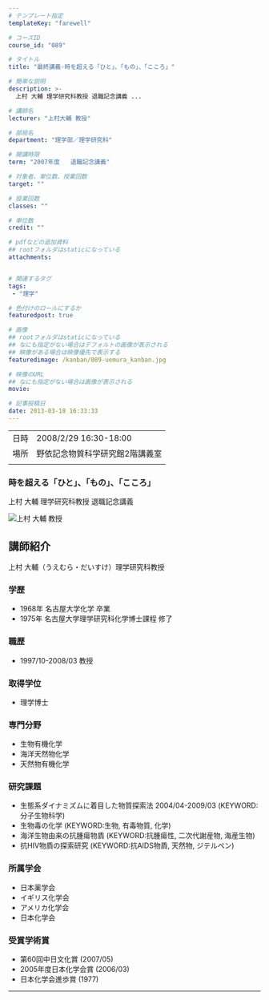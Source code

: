 ```yaml
---
# テンプレート指定
templateKey: "farewell"

# コースID
course_id: "089"

# タイトル
title: "最終講義-時を超える「ひと」、「もの」、「こころ」"

# 簡単な説明
description: >-
  上村 大輔 理学研究科教授 退職記念講義 ...

# 講師名
lecturer: "上村大輔 教授"

# 部局名
department: "理学部／理学研究科"

# 開講時限
term: "2007年度	退職記念講義"

# 対象者、単位数、授業回数
target: ""

# 授業回数
classes: ""

# 単位数
credit: ""

# pdfなどの追加資料
## rootフォルダはstaticになっている
attachments:


# 関連するタグ
tags:
 - "理学"

# 色付けのロールにするか
featuredpost: true

# 画像
## rootフォルダはstaticになっている
## なにも指定がない場合はデフォルトの画像が表示される
## 映像がある場合は映像優先で表示する
featuredimage: /kanban/089-uemura_kanban.jpg

# 映像のURL
## なにも指定がない場合は画像が表示される
movie: 

# 記事投稿日
date: 2013-03-18 16:33:33
---
```


|   |   |
|---|---|
| 日時 | 2008/2/29  16:30-18:00 |
| 場所 | 野依記念物質科学研究館2階講義室 |
|   |   |


### 時を超える「ひと」、「もの」、「こころ」

上村 大輔 理学研究科教授 退職記念講義



![上村 大輔 教授](http://ocw.nagoya-u.jp/files/89/uemura_kao.jpg) 
## 講師紹介

上村 大輔（うえむら・だいすけ）理学研究科教授

### 学歴

* 1968年  名古屋大学化学 卒業
* 1975年  名古屋大学理学研究科化学博士課程 修了

### 職歴

* 1997/10-2008/03 教授

### 取得学位

* 理学博士

### 専門分野

* 生物有機化学
* 海洋天然物化学
* 天然物有機化学

### 研究課題

* 生態系ダイナミズムに着目した物質探索法 2004/04-2009/03 (KEYWORD:分子生物科学)
* 生物毒の化学 (KEYWORD:生物, 有毒物質, 化学)
* 海洋生物由来の抗腫瘍物貭 (KEYWORD:抗腫瘍性, 二次代謝産物, 海産生物)
* 抗HIV物貭の探索研究 (KEYWORD:抗AIDS物貭, 天然物, ジテルペン)

### 所属学会

* 日本薬学会
* イギリス化学会
* アメリカ化学会
* 日本化学会

### 受賞学術賞

* 第60回中日文化賞 (2007/05)
* 2005年度日本化学会賞 (2006/03)
* 日本化学会進歩賞 (1977)



-----